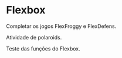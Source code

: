 
# Flexbox
 Completar os jogos FlexFroggy e FlexDefens.


 Atividade de polaroids.

 Teste das funções do Flexbox.






